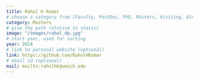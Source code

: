```yaml
---
title: Rahul H Kumar
# choose a category from [Faculty, PostDoc, PhD, Masters, Visiting, Alumni]. Be careful about the capitalization.
category: Masters
# give the path relative to static/
image: "/images/rahul_dp.jpg"
# start year, used for sorting
year: 2024
# link to personal website (optional)
link: https://github.com/RahulHKumar
# email id (optional)
mail: mailto:rahulhk@umich.edu
---
```

